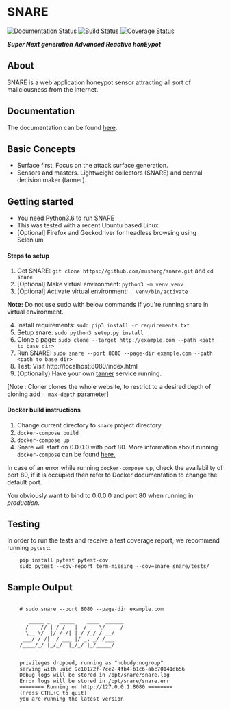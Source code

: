 SNARE
=====

[![Documentation Status](https://readthedocs.org/projects/snare/badge/?version=latest)](http://snare.readthedocs.io/en/latest/?badge=latest)
[![Build Status](https://travis-ci.org/mushorg/snare.svg?branch=master)](https://travis-ci.org/mushorg/snare)
[![Coverage Status](https://coveralls.io/repos/github/mushorg/snare/badge.svg?branch=master)](https://coveralls.io/github/mushorg/snare?branch=master)

_**Super Next generation Advanced Reactive honEypot**_

About
-----

SNARE is a web application honeypot sensor attracting all sort of maliciousness from the Internet.

Documentation
--------------

The documentation can be found [here](http://snare.readthedocs.io).

Basic Concepts
--------------

- Surface first. Focus on the attack surface generation.
- Sensors and masters. Lightweight collectors (SNARE) and central decision maker (tanner).

Getting started
---------------

- You need Python3.6 to run SNARE
- This was tested with a recent Ubuntu based Linux.
- [Optional] Firefox and Geckodriver for headless browsing using Selenium

#### Steps to setup

1. Get SNARE: `git clone https://github.com/mushorg/snare.git` and `cd snare`
2. [Optional] Make virtual environment: `python3 -m venv venv`
3. [Optional] Activate virtual environment: `. venv/bin/activate`

**Note:** Do not use sudo with below commands if you're running snare in virtual environment.

4. Install requirements: `sudo pip3 install -r requirements.txt`
5. Setup snare: `sudo python3 setup.py install`
6. Clone a page: `sudo clone --target http://example.com --path <path to base dir>`
7. Run SNARE: `sudo snare --port 8080 --page-dir example.com --path <path to base dir>`
8. Test: Visit http://localhost:8080/index.html
9. (Optionally) Have your own [tanner](https://github.com/mushorg/tanner) service running.

[Note : Cloner clones the whole website, to restrict to a desired depth of cloning add `--max-depth` parameter]

#### Docker build instructions

1. Change current directory to `snare` project directory
2. `docker-compose build`
3. `docker-compose up`
4. Snare will start on 0.0.0.0 with port 80.
More information about running `docker-compose` can be found [here.](https://docs.docker.com/compose/gettingstarted/)

In case of an error while running `docker-compose up`, check the availability of port 80, if it is occupied then refer to Docker documentation to change the default port.

You obviously want to bind to 0.0.0.0 and port 80 when running in _production_.

## Testing

In order to run the tests and receive a test coverage report, we recommend running `pytest`:

```
    pip install pytest pytest-cov
    sudo pytest --cov-report term-missing --cov=snare snare/tests/
```

## Sample Output

```shell

    # sudo snare --port 8080 --page-dir example.com

       _____ _   _____    ____  ______
      / ___// | / /   |  / __ \/ ____/
      \__ \/  |/ / /| | / /_/ / __/
     ___/ / /|  / ___ |/ _, _/ /___
    /____/_/ |_/_/  |_/_/ |_/_____/


    privileges dropped, running as "nobody:nogroup"
    serving with uuid 9c10172f-7ce2-4fb4-b1c6-abc70141db56
    Debug logs will be stored in /opt/snare/snare.log
    Error logs will be stored in /opt/snare/snare.err
    ======== Running on http://127.0.0.1:8080 ========
    (Press CTRL+C to quit)
    you are running the latest version

```
